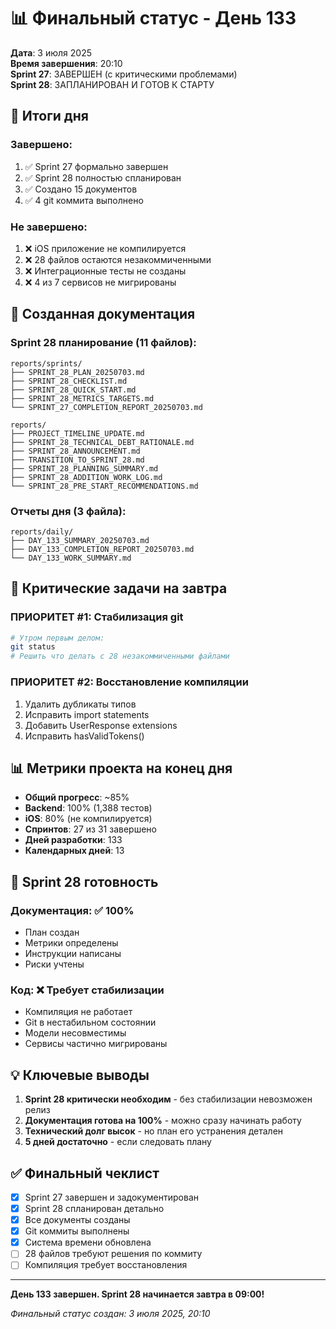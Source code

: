 # 📊 Финальный статус - День 133

**Дата**: 3 июля 2025  
**Время завершения**: 20:10  
**Sprint 27**: ЗАВЕРШЕН (с критическими проблемами)  
**Sprint 28**: ЗАПЛАНИРОВАН И ГОТОВ К СТАРТУ

## 🎯 Итоги дня

### Завершено:
1. ✅ Sprint 27 формально завершен
2. ✅ Sprint 28 полностью спланирован
3. ✅ Создано 15 документов
4. ✅ 4 git коммита выполнено

### Не завершено:
1. ❌ iOS приложение не компилируется
2. ❌ 28 файлов остаются незакоммиченными
3. ❌ Интеграционные тесты не созданы
4. ❌ 4 из 7 сервисов не мигрированы

## 📁 Созданная документация

### Sprint 28 планирование (11 файлов):
```
reports/sprints/
├── SPRINT_28_PLAN_20250703.md
├── SPRINT_28_CHECKLIST.md
├── SPRINT_28_QUICK_START.md
├── SPRINT_28_METRICS_TARGETS.md
└── SPRINT_27_COMPLETION_REPORT_20250703.md

reports/
├── PROJECT_TIMELINE_UPDATE.md
├── SPRINT_28_TECHNICAL_DEBT_RATIONALE.md
├── SPRINT_28_ANNOUNCEMENT.md
├── TRANSITION_TO_SPRINT_28.md
├── SPRINT_28_PLANNING_SUMMARY.md
├── SPRINT_28_ADDITION_WORK_LOG.md
└── SPRINT_28_PRE_START_RECOMMENDATIONS.md
```

### Отчеты дня (3 файла):
```
reports/daily/
├── DAY_133_SUMMARY_20250703.md
├── DAY_133_COMPLETION_REPORT_20250703.md
└── DAY_133_WORK_SUMMARY.md
```

## 🚨 Критические задачи на завтра

### ПРИОРИТЕТ #1: Стабилизация git
```bash
# Утром первым делом:
git status
# Решить что делать с 28 незакоммиченными файлами
```

### ПРИОРИТЕТ #2: Восстановление компиляции
1. Удалить дубликаты типов
2. Исправить import statements
3. Добавить UserResponse extensions
4. Исправить hasValidTokens()

## 📊 Метрики проекта на конец дня

- **Общий прогресс**: ~85%
- **Backend**: 100% (1,388 тестов)
- **iOS**: 80% (не компилируется)
- **Спринтов**: 27 из 31 завершено
- **Дней разработки**: 133
- **Календарных дней**: 13

## 🎯 Sprint 28 готовность

### Документация: ✅ 100%
- План создан
- Метрики определены
- Инструкции написаны
- Риски учтены

### Код: ❌ Требует стабилизации
- Компиляция не работает
- Git в нестабильном состоянии
- Модели несовместимы
- Сервисы частично мигрированы

## 💡 Ключевые выводы

1. **Sprint 28 критически необходим** - без стабилизации невозможен релиз
2. **Документация готова на 100%** - можно сразу начинать работу
3. **Технический долг высок** - но план его устранения детален
4. **5 дней достаточно** - если следовать плану

## ✅ Финальный чеклист

- [x] Sprint 27 завершен и задокументирован
- [x] Sprint 28 спланирован детально
- [x] Все документы созданы
- [x] Git коммиты выполнены
- [x] Система времени обновлена
- [ ] 28 файлов требуют решения по коммиту
- [ ] Компиляция требует восстановления

---

**День 133 завершен. Sprint 28 начинается завтра в 09:00!**

*Финальный статус создан: 3 июля 2025, 20:10* 
